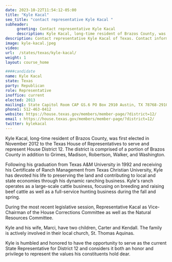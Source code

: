 ```yaml
---
date: 2023-10-22T11:54:12-05:00
title: "Kyle Kacal"
seo_title: "contact representative Kyle Kacal "
subheader:
     greeting: Contact representative Kyle Kacal
     description: Kyle Kacal, long-time resident of Brazos County, was first elected in November 2012 to the Texas House of Representatives to serve and represent House District 12. The district is comprised of a portion of Brazos County in addition to Grimes, Madison, Robertson, Walker, and Washington.
description: Contact representative Kyle Kacal of Texas. Contact information for Kyle Kacal includes email address, phone number, and mailing address.
image: kyle-kacal.jpeg
video:
url:  /states/texas/kyle-kacal/
weight: 1
layout: course_home

####candidate
name: Kyle Kacal
state: Texas
party: Republican
role: Representative
inoffice: current
elected: 2013
mailing1: State Capitol Room CAP GS.6 PO Box 2910 Austin, TX 78768-2910
phone1: 512-463-0412
website: https://house.texas.gov/members/member-page/?district=12/
email : https://house.texas.gov/members/member-page/?district=12/
twitter: kylekacal
---
```


Kyle Kacal, long-time resident of Brazos County, was first elected in November 2012 to the Texas House of Representatives to serve and represent House District 12. The district is comprised of a portion of Brazos County in addition to Grimes, Madison, Robertson, Walker, and Washington.

Following his graduation from Texas A&M University in 1992 and receiving his Certificate of Ranch Management from Texas Christian University, Kyle has devoted his life to preserving the land and contributing to local and state economies through his dynamic ranching business. Kyle's ranch operates as a large-scale cattle business, focusing on breeding and raising beef cattle as well as a full-service hunting business during the fall and spring.

During the most recent legislative session, Representative Kacal as Vice-Chairman of the House Corrections Committee as well as the Natural Resources Committee.

Kyle and his wife, Marci, have two children, Carter and Kendall. The family is actively involved in their local church, St. Thomas Aquinas.

Kyle is humbled and honored to have the opportunity to serve as the current State Representative for District 12 and considers it both an honor and privilege to represent the values his constituents hold dear.
